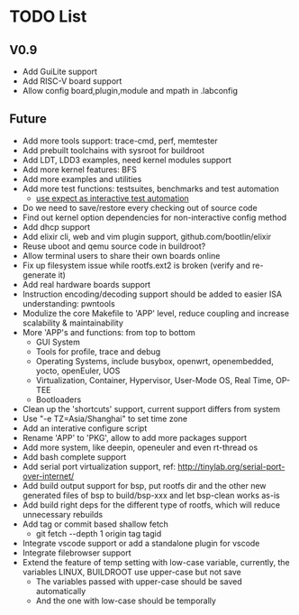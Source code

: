 
# TODO List

## V0.9

* Add GuiLite support
* Add RISC-V board support
* Allow config board,plugin,module and mpath in .labconfig

## Future

* Add more tools support: trace-cmd, perf, memtester
* Add prebuilt toolchains with sysroot for buildroot
* Add LDT, LDD3 examples, need kernel modules support
* Add more kernel features: BFS
* Add more examples and utilities
* Add more test functions: testsuites, benchmarks and test automation
  * [use expect as interactive test automation](https://fadeevab.com/how-to-setup-qemu-output-to-console-and-automate-using-shell-script/#3inputoutputthroughanamedpipefile)
* Do we need to save/restore every checking out of source code
* Find out kernel option dependencies for non-interactive config method
* Add dhcp support
* Add elixir cli, web and vim plugin support, github.com/bootlin/elixir
* Reuse uboot and qemu source code in buildroot?
* Allow terminal users to share their own boards online
* Fix up filesystem issue while rootfs.ext2 is broken (verify and re-generate it)
* Add real hardware boards support
* Instruction encoding/decoding support should be added to easier ISA understanding: pwntools
* Modulize the core Makefile to 'APP' level, reduce coupling and increase scalability & maintainability
* More 'APP's and functions: from top to bottom
  * GUI System
  * Tools for profile, trace and debug
  * Operating Systems, include busybox, openwrt, openembedded, yocto, openEuler, UOS
  * Virtualization, Container, Hypervisor, User-Mode OS, Real Time, OP-TEE
  * Bootloaders
* Clean up the 'shortcuts' support, current support differs from system
* Use "-e TZ=Asia/Shanghai" to set time zone
* Add an interative configure script
* Rename 'APP' to 'PKG', allow to add more packages support
* Add more system, like deepin, openeuler and even rt-thread os
* Add bash complete support
* Add serial port virtualization support, ref: http://tinylab.org/serial-port-over-internet/
* Add build output support for bsp, put rootfs dir and the other new generated files of bsp to build/bsp-xxx and let bsp-clean works as-is
* Add build right deps for the different type of rootfs, which will reduce unnecessary rebuilds
* Add tag or commit based shallow fetch
  * git fetch --depth 1 origin tag tagid
* Integrate vscode support or add a standalone plugin for vscode
* Integrate filebrowser support
* Extend the feature of temp setting with low-case variable, currently, the variables LINUX, BUILDROOT use upper-case but not save
  * The variables passed with upper-case should be saved automatically
  * And the one with low-case should be temporally
